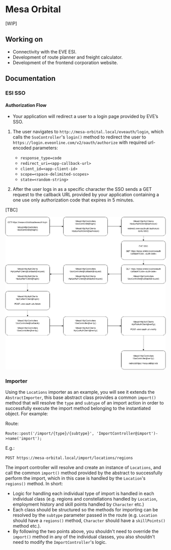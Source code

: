 # Mesa Orbital
[WIP]

## Working on
* Connectivity with the EVE ESI.
* Development of route planner and freight calculator.
* Development of the frontend corporation website.

## Documentation

### ESI SSO

#### Authorization Flow

* Your application will redirect a user to a login page provided by EVE’s SSO.

1. The user navigates to `http://mesa-orbital.local/eveauth/login`, which calls the `SsoController`'s `login()`
method to redirect the user to `https://login.eveonline.com/v2/oauth/authorize` with required url-encoded parameters:
    - `response_type=code`
    - `redirect_uri=<app-callback-url>`
    - `client_id=<app-client-id>`
    - `scope=<space-delimited-scopes>`
    - `state=<random-string>`
    
2. After the user logs in as a specific character the SSO sends a GET request to the callback URL provided by
your application containing a one use only authorization code that expires in 5 minutes.

[TBC]


![EVE SSO Flow](resources/images/eve-sso-flow.png)


### Importer

Using the `Locations` importer as an example, you will see it extends the `AbstractImporter`, this base abstract class provides a common `import()` method that will resolve the `type` and `subtype` of an import action in order to successfully execute the import method belonging to the instantiated object. For example:

Route:
```
Route::post('/import/{type}/{subtype}', 'ImportController@import')->name('import');
```

E.g.:
```
POST https://mesa-orbital.local/import/locations/regions
```

The import controller will resolve and create an instance of `Locations`, and call the common `import()` method provided by the abstract to successfully perform the import, which in this case is handled by the `Location`'s `regions()` method. In short:

* Logic for handling each individual type of import is handled in each individual class (e.g. regions and constellations handled by `Location`, employment history and skill points handled by `Character` etc.)
* Each class should be structured so the methods for importing can be resolved by the `subtype` parameter passed in the route  (e.g. `Location` should have a `regions()` method, `Character` should have a `skillPoints()` method etc.).
* By following the two points above, you shouldn't need to override the `import()` method in any of the individual classes, you also shouldn't need to modify the `ImportController`'s logic.
